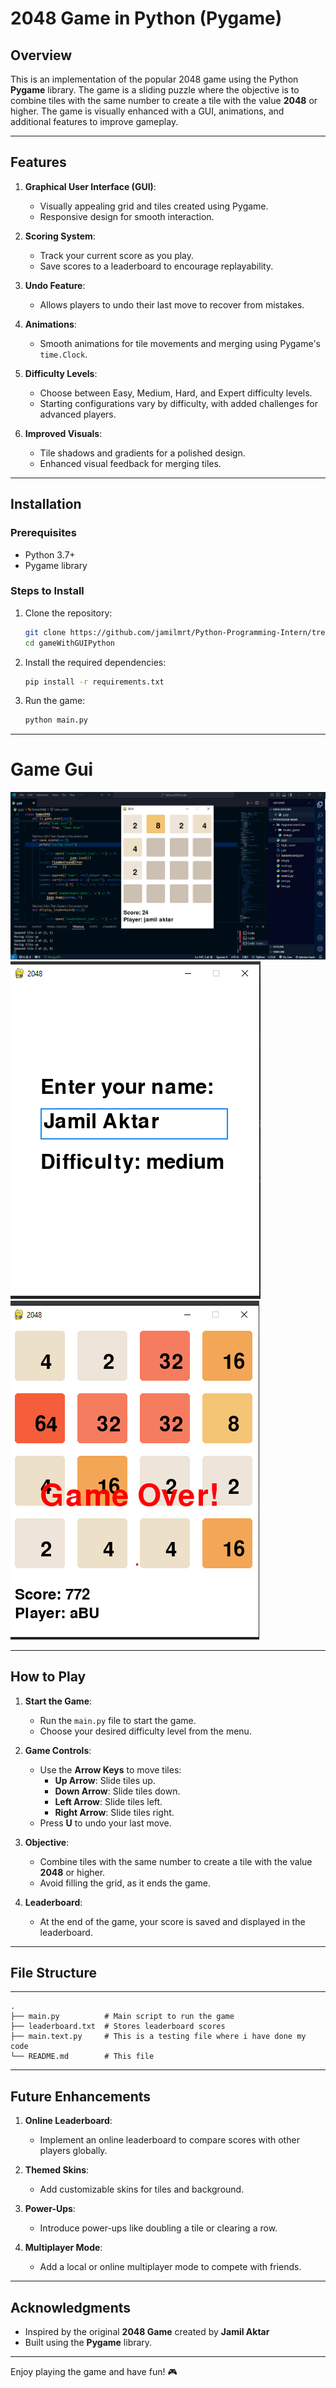 # 2048 Game in Python (Pygame)

## Overview

This is an implementation of the popular 2048 game using the Python **Pygame** library. The game is a sliding puzzle where the objective is to combine tiles with the same number to create a tile with the value **2048** or higher. The game is visually enhanced with a GUI, animations, and additional features to improve gameplay.

---

## Features

1. **Graphical User Interface (GUI)**:
   - Visually appealing grid and tiles created using Pygame.
   - Responsive design for smooth interaction.

2. **Scoring System**:
   - Track your current score as you play.
   - Save scores to a leaderboard to encourage replayability.

3. **Undo Feature**:
   - Allows players to undo their last move to recover from mistakes.

4. **Animations**:
   - Smooth animations for tile movements and merging using Pygame's `time.Clock`.

5. **Difficulty Levels**:
   - Choose between Easy, Medium, Hard, and Expert difficulty levels.
   - Starting configurations vary by difficulty, with added challenges for advanced players.

6. **Improved Visuals**:
   - Tile shadows and gradients for a polished design.
   - Enhanced visual feedback for merging tiles.

---

## Installation

### Prerequisites
- Python 3.7+
- Pygame library

### Steps to Install

1. Clone the repository:
   ```bash
   git clone https://github.com/jamilmrt/Python-Programming-Intern/tree/main/gameWithGUIPython
   cd gameWithGUIPython
   ```

2. Install the required dependencies:
   ```bash
   pip install -r requirements.txt
   ```

3. Run the game:
   ```bash
   python main.py
   ```
---
# Game Gui
![alt text](example.png)
![alt text](FrontPage.png) ![alt text](som.png) 

---

## How to Play

1. **Start the Game**:
   - Run the `main.py` file to start the game.
   - Choose your desired difficulty level from the menu.

2. **Game Controls**:
   - Use the **Arrow Keys** to move tiles:
     - **Up Arrow**: Slide tiles up.
     - **Down Arrow**: Slide tiles down.
     - **Left Arrow**: Slide tiles left.
     - **Right Arrow**: Slide tiles right.
   - Press **U** to undo your last move.

3. **Objective**:
   - Combine tiles with the same number to create a tile with the value **2048** or higher.
   - Avoid filling the grid, as it ends the game.

4. **Leaderboard**:
   - At the end of the game, your score is saved and displayed in the leaderboard.

---

## File Structure

---
```
.
├── main.py          # Main script to run the game
├── leaderboard.txt  # Stores leaderboard scores
├── main.text.py     # This is a testing file where i have done my code 
└── README.md        # This file
```

---

## Future Enhancements

1. **Online Leaderboard**:
   - Implement an online leaderboard to compare scores with other players globally.

2. **Themed Skins**:
   - Add customizable skins for tiles and background.

3. **Power-Ups**:
   - Introduce power-ups like doubling a tile or clearing a row.

4. **Multiplayer Mode**:
   - Add a local or online multiplayer mode to compete with friends.

---


## Acknowledgments

- Inspired by the original **2048 Game** created by **Jamil Aktar**
- Built using the **Pygame** library.

---

Enjoy playing the game and have fun! 🎮
